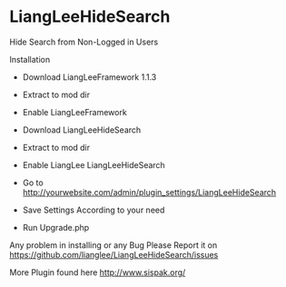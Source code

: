 LiangLeeHideSearch
=====================
Hide Search from Non-Logged in Users

Installation

* Download LiangLeeFramework 1.1.3

* Extract to mod dir

* Enable LiangLeeFramework

* Download LiangLeeHideSearch

* Extract to mod dir

* Enable LiangLee LiangLeeHideSearch

* Go to http://yourwebsite.com/admin/plugin_settings/LiangLeeHideSearch

* Save Settings According to your need

* Run Upgrade.php


Any problem in installing or any Bug Please Report it on https://github.com/lianglee/LiangLeeHideSearch/issues

More Plugin found here http://www.sispak.org/

